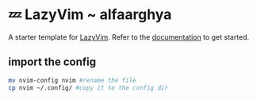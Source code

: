 # 💤 LazyVim ~ alfaarghya

A starter template for [LazyVim](https://github.com/LazyVim/LazyVim).
Refer to the [documentation](https://lazyvim.github.io/installation) to get started.

## import the config

```bash
mv nvim-config nvim #rename the file
cp nvim ~/.config/ #copy it to the config dir
```
